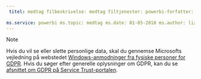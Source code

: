 ```yaml
---
 titel: medtag filbeskrivelse: medtag filtjenester: powerbi-forfatter: eross-msft
 
ms.service: powerbi ms.topic: medtag ms.date: 01-05-2018 ms.author: lizross ms.custom: medtag fil
---
```


>[!Note]
>Hvis du vil se eller slette personlige data, skal du gennemse Microsofts vejledning på webstedet [Windows-anmodninger fra fysiske personer for GDPR](https://docs.microsoft.com/en-us/microsoft-365/compliance/gdpr-dsr-windows). Hvis du søger efter generelle oplysninger om GDPR, kan du se [afsnittet om GDPR på Service Trust-portalen](https://servicetrust.microsoft.com/ViewPage/GDPRGetStarted).